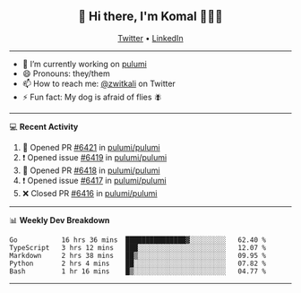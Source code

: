 <h2 align="center"> 👋 Hi there, I'm Komal 🧑🏾‍💻 </h2>
<p align="center">
    <a href="https://twitter.com/zwitkali">Twitter</a> •
    <a href="https://www.linkedin.com/in/komal-ali/">LinkedIn</a>
</p>

--------

- 🔭 I’m currently working on [pulumi](https://github.com/pulumi/pulumi)
- 😄 Pronouns: they/them
- 📫 How to reach me: [@zwitkali](https://twitter.com/zwitkali) on Twitter
- ⚡ Fun fact: My dog is afraid of flies 🪰

--------
💻 **Recent Activity**

<!--START_SECTION:activity-->
1. 💪 Opened PR [#6421](https://github.com/pulumi/pulumi/pull/6421) in [pulumi/pulumi](https://github.com/pulumi/pulumi)
2. ❗️ Opened issue [#6419](https://github.com/pulumi/pulumi/issues/6419) in [pulumi/pulumi](https://github.com/pulumi/pulumi)
3. 💪 Opened PR [#6418](https://github.com/pulumi/pulumi/pull/6418) in [pulumi/pulumi](https://github.com/pulumi/pulumi)
4. ❗️ Opened issue [#6417](https://github.com/pulumi/pulumi/issues/6417) in [pulumi/pulumi](https://github.com/pulumi/pulumi)
5. ❌ Closed PR [#6416](https://github.com/pulumi/pulumi/pull/6416) in [pulumi/pulumi](https://github.com/pulumi/pulumi)
<!--END_SECTION:activity-->

--------

📊 **Weekly Dev Breakdown**
<!--START_SECTION:waka-->
```text
Go           16 hrs 36 mins  ███████████████▓░░░░░░░░░   62.40 % 
TypeScript   3 hrs 12 mins   ███░░░░░░░░░░░░░░░░░░░░░░   12.07 % 
Markdown     2 hrs 38 mins   ██▒░░░░░░░░░░░░░░░░░░░░░░   09.95 % 
Python       2 hrs 4 mins    ██░░░░░░░░░░░░░░░░░░░░░░░   07.82 % 
Bash         1 hr 16 mins    █▒░░░░░░░░░░░░░░░░░░░░░░░   04.77 % 
```
<!--END_SECTION:waka-->

--------